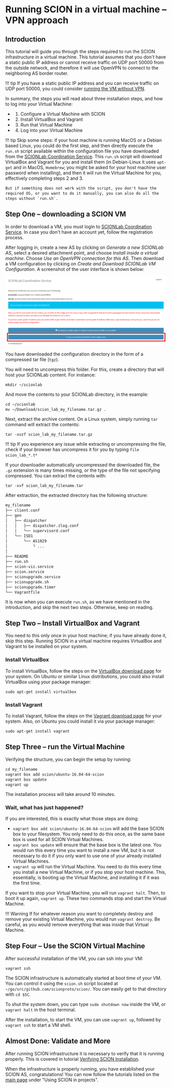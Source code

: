 # Running SCION in a virtual machine &ndash; VPN approach

## Introduction

This tutorial will guide you through the steps required to run the SCION infrastructure in a virtual machine. This tutorial assumes that you don't have a static public IP address or cannot receive traffic on UDP port 50000 from the outside network, and therefore it will use OpenVPN to connect to the neighboring AS border router.

!!! tip
    If you have a static public IP address and you can receive traffic on UDP port 50000, you could consider [running the VM without VPN](static_ip.md).

In summary, the steps you will read about three installation steps, and how to log into your Virtual Machine:

* 1) Configure a Virtual Machine with SCION
* 2) Install VirtualBox and Vagrant
* 3) Run that Virtual Machine
* 4) Log into your Virtual Machine

!!! tip
    Skip some steps: if your host machine is running MacOS or a Debian based Linux, you could do the first step, and then directly execute the `run.sh` script available within the configuration file you have downloaded from the [SCIONLab Coordination Service](https://www.scionlab.org/). This `run.sh` script will download VirtualBox and Vagrant for you and install them (in Debian-Linux it uses `apt-get` and in MacOS, `Homebrew`; you might be asked for your host machine user password when installing), and then it will run the Virtual Machine for you, effectively completing steps 2 and 3. 
    
    But if something does not work with the script, you don't have the required OS, or you want to do it manually, you can also do all the steps without `run.sh`.

## Step One &ndash; downloading a SCION VM

In order to download a VM, you must login to [SCIONLab Coordination Service](https://www.scionlab.org/). In case you don't have an account yet, follow the registration process.

After logging in, create a new AS by clicking on *Generate a new SCIONLab AS*, select a desired attachment point, and choose *Install inside a virtual machine*. Choose *Use an OpenVPN connection for this AS*. Then download a VM configuration by clicking on *Create and Download SCIONLab VM Configuration*. A screenshot of the user interface is shown below:

![SCIONLab download page](/images/scionlab_download_vm_openvpn_setup.png)

You have downloaded the configuration directory in the form of a compressed tar file (`tgz`). 

You will need to uncompress this folder. For this, create a directory that will host your SCIONLab content. For instance:

```shell
mkdir ~/scionlab
```

And move the contents to your SCIONLab directory, in the example:
```shell
cd ~/scionlab
mv ~/Download/scion_lab_my_filename.tar.gz .
```

Next, extract the archive content. On a Linux system, simply running `tar` command will extract the contents:
```shell
tar -xvzf scion_lab_my_filename.tar.gz
```

!!! tip
    If you experience any issue while extracting or uncompressing the file, check if your browser has uncompress it for you by typing `file scion_lab_*.t*`

If your downloader automatically uncompressed the downloaded file, the `.gz` extension is many times missing, or the type of the file not specifying compressed. You can extract the contents with:
```shell
tar -xvf scion_lab_my_filename.tar
```

After extraction, the extracted directory has the following structure:

```
my_filename
├── client.conf
├── gen
│   ├── dispatcher
│   │   ├── dispatcher.zlog.conf
│   │   └── supervisord.conf
│   └── ISD1
│       └── AS1029
│           └ ...
│
├── README
├── run.sh
├── scion-viz.service
├── scion.service
├── scionupgrade.service
├── scionupgrade.sh
├── scionupgrade.timer
└── Vagrantfile
```

It is now when you can execute `run.sh`, as we have mentioned in the introduction, and skip the next two steps. Otherwise, keep on reading.


## Step Two &ndash; Install VirtualBox and Vagrant

You need to this only once in your host machine; if you have already done it, skip this step. Running SCION in a virtual machine requires VirtualBox and Vagrant to be installed on your system. 

### Install VirtualBox

To install VirtualBox, follow the steps on the [VirtualBox download page](https://www.virtualbox.org/wiki/Downloads) for your system. On Ubuntu or similar Linux distributions, you could also install VirtualBox using your package manager:

```shell
sudo apt-get install virtualbox
```

### Install Vagrant

To install Vagrant, follow the steps on the [Vagrant download page](https://www.vagrantup.com/downloads.html) for your system. Also, on Ubuntu you could install it via your package manager:

```shell
sudo apt-get install vagrant
```


## Step Three &ndash; run the Virtual Machine

Verifying the structure, you can begin the setup by running:

```shell
cd my_filename
vagrant box add scion/ubuntu-16.04-64-scion
vagrant box update
vagrant up
```

The installation process will take around 10 minutes. 

### Wait, what has just happened?

If you are interested, this is exactly what those steps are doing:

* `vagrant box add scion/ubuntu-16.04-64-scion` will add the base SCION box to your filesystem. You only need to do this once, as the same base box is used for all SCION Virtual Machines.
* `vagrant box update` will ensure that the base box is the latest one. You would run this every time you want to install a new VM, but it is not necessary to do it if you only want to use one of your already installed Virtual Machines.
* `vagrant up` will run the Virtual Machine. You need to do this every time you install a new Virtual Machine, or if you stop your host machine. This, essentially, is booting up the Virtual Machine, and installing it if it was the first time.

If you want to stop your Virtual Machine, you will run `vagrant halt`. Then, to boot it up again, `vagrant up`. These two commands stop and start the Virtual Machine.



!!! Warning
    If for whatever reason you want to completely destroy and remove your existing Virtual Machine, you would run `vagrant destroy`. Be careful, as you would remove everything that was inside that Virtual Machine.

## Step Four &ndash; Use the SCION Virtual Machine 

After successful installation of the VM, you can ssh into your VM:

```shell
vagrant ssh
```

The SCION infrastructure is automatically started at boot time of your VM. You can control it using the `scion.sh` script located at `~/go/src/github.com/scionproto/scion/`. You can easily get to that directory with `cd $SC`.

To shut the system down, you can type `sudo shutdown now` inside the VM, or `vagrant halt` in the host terminal.

After the installation, to start the VM, you can use `vagrant up`, followed by `vagrant ssh` to start a VM shell.

## Almost Done: Validate and More

After running SCION infrastructure it is necessary to verify that it is running properly. This is covered in tutorial [Verifying SCION Installation](/general_scion_configuration/verifying_scion_installation.md).

When the infrastructure is properly running, you have established your SCION AS, congratulations! You can now follow the tutorials listed on the [main page](/index.md#using-scion-in-projects) under "Using SCION in projects".
